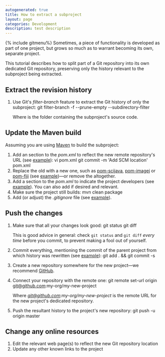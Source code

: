 ```yaml
---
autogenerated: true
title: How to extract a subproject
layout: page
categories: Development
description: test description
---
```


{% include gitmenu%}
 Sometimes, a piece of functionality is developed as part of one project, but grows so much as to warrant becoming its own, separate project.

This tutorial describes how to split part of a Git repository into its own dedicated Git repository, preserving only the history relevant to the subproject being extracted.

Extract the revision history
----------------------------

1.  Use Git's *filter-branch* feature to extract the Git history of only the subproject:
        git filter-branch -f --prune-empty --subdirectory-filter <subdir>

    Where <subdir> is the folder containing the subproject's source code.

</li>
</ol>

Update the Maven build
----------------------

Assuming you are using [Maven](Maven) to build the subproject:

1.  Add an *<scm>* section to the *pom.xml* to reflect the new remote repository's URL (see [example](https://github.com/scijava/jep/commit/b76f4a1df830c090fc96ab99bb145dd67e8e69ce)):
        vi pom.xml
        git commit -m 'Add SCM location' pom.xml
2.  Replace the old *<parent>* with a new one, such as [pom-scijava](https://github.com/scijava/pom-scijava), [pom-imagej](https://github.com/imagej/pom-imagej) or [pom-fiji](https://github.com/fiji/pom-fiji) (see [example](https://github.com/scijava/jep/commit/336c0a46fad855508aaa905a9f82e5d88136df91))—or remove the *<parent>* altogether.
3.  Add a *<developers>* section to the *pom.xml* to indicate the project developers (see [example](https://github.com/fiji/TrackMate/commit/f0c2cf6cca3e198ba5b9283a71fc564f41c642d5)). You can also add *<contributors>* if desired and relevant.
4.  Make sure the project still builds:
        mvn clean package
5.  Add (or adjust) the *.gitignore* file (see [example](https://github.com/fiji/spimreconstruction/commit/cf95dcc06b31c0044b58213c12f886027a5eb3ba)).

Push the changes
----------------

1.  Make sure that all your changes look good:
        git status
        git diff

    This is good advice in general: check `git status` and `git diff` *every time* before you commit, to prevent making a fool out of yourself.
2.  Commit everything, mentioning the commit of the parent project from which history was rewritten (see [example](https://github.com/scijava/jep/commit/660930836860c6f67ecb53d091eb1730ecb68c80)):
        git add . && git commit -s
3.  Create a new repository somewhere for the new project—we recommend [GitHub](GitHub).
4.  Connect your repository with the remote one:
        git remote set-url origin git@github.com:my-org/my-new-project

    Where *git@github.com:my-org/my-new-project* is the remote URL for the new project's dedicated repository.
5.  Push the resultant history to the project's new repository:
        git push -u origin master

Change any online resources
---------------------------

1.  Edit the relevant web page(s) to reflect the new Git repository location
2.  Update any other known links to the project


